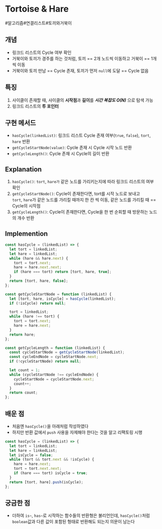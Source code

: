 # Tortoise & Hare

#알고리즘#연결리스트#토끼와거북이

## 개념
- 링크드 리스트의 Cycle 여부 확인
- 거북이와 토끼가 경주를 하는 것처럼, 토끼 == 2개 노드씩 이동하고 거북이 == 1개씩 이동
- 거북이와 토끼 만남 == Cycle 존재, 토끼가 먼저 `null`에 도달 == Cycle 없음

## 특징
1. 사이클이 존재할 때, 사이클의 **시작점**과 **길이**를 _**시간 복잡도 O(N)**_ 으로 탐색 가능
2. 링크드 리스트의 **투 포인터**

## 구현 메서드
- `hasCycle(linkedList)`: 링크드 리스트 Cycle 존재 여부(`true`, `false`), `tort`, `hare` 반환
- `getCycleStartNode(value)`: Cycle 존재 시 Cycle 시작 노드 반환
- `getCycleLength()`: Cycle 존재 시 Cycle의 길이 반환

## Explanation
1. `hasCycle()`: `tort`, `hare가` 같은 노드를 가리키는지에 따라 링크드 리스트의 여부 확인
2. `getCycleStartNode()`: Cycle이 존재한다면, tort를 시작 노드로 보내고   
`tort`, `hare`가 같은 노드를 가리킬 때까지 한 칸 씩 이동, 같은 노드를 가리킬 때 == Cycle의 시작점
3. `getCycleLength()`: Cycle이 존재한다면, Cycle을 한 번 순회할 때 방문하는 노드의 개수 반환

## Implemention
```js
const hasCycle = (linkedList) => {
  let tort = linkedList;
  let hare = linkedList;
  while (hare && hare.next) {
    tort = tort.next;
    hare = hare.next.next;
    if (hare === tort) return [tort, hare, true];
  }
  return [tort, hare, false];
};

const getCycleStartNode = function (linkedList) {
  let [tort, hare, isCycle] = hasCycle(linkedList);
  if (!isCycle) return null;

  tort = linkedList;
  while (hare !== tort) {
    tort = tort.next;
    hare = hare.next;
  }
  return hare;
};

const getCycleLength = function (linkedList) {
  const cycleStartNode = getCycleStartNode(linkedList);
  const cycleEndNode = cycleStartNode.next;
  if (!cycleStartNode) return null;

  let count = 1;
  while (cycleStartNode !== cycleEndNode) {
    cycleStartNode = cycleStartNode.next;
    count++;
  }
  return count;
};
```

## 배운 점
- 처음엔 `hasCycle()`을 아래처럼 작성하였다
- 하지만 반환 값에서 `push` 사용을 자제해야 한다는 것을 알고 리팩토링 시행
```js
const hasCycle = (linkedList) => {
  let tort = linkedList;
  let hare = linkedList;
  let isCycle = false;
  while (tort && tort.next && !isCycle) {
    hare = hare.next;
    tort = tort.next.next;
    if (hare === tort) isCycle = true;
  }
  return [tort, hare].push(isCycle);
};
```

## 궁금한 점
- 더하여 `is~`, `has~`로 시작하는 함수들의 반환형은 불리언인데, `hasCycle()`처럼 `boolean`값과 다른 값이 포함된 형태로 반환해도 되는지 의문이 남는다